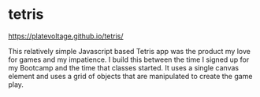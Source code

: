 # tetris

https://platevoltage.github.io/tetris/


This relatively simple Javascript based Tetris app was the product my love for games and my impatience. I build this between the time I signed up for my Bootcamp and the time that classes started. It uses a single canvas element and uses a grid of objects that are manipulated to create the game play.

